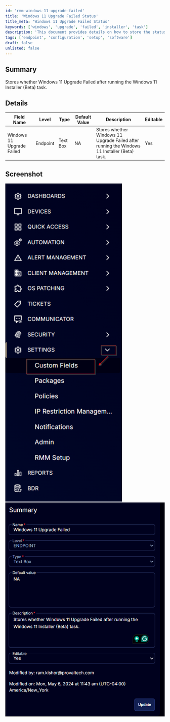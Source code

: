 ```yaml
---
id: 'rmm-windows-11-upgrade-failed'
title: 'Windows 11 Upgrade Failed Status'
title_meta: 'Windows 11 Upgrade Failed Status'
keywords: ['windows', 'upgrade', 'failed', 'installer', 'task']
description: 'This document provides details on how to store the status of whether the Windows 11 Upgrade has failed after executing the Windows 11 Installer (Beta) task. It includes field definitions and screenshots for better understanding.'
tags: ['endpoint', 'configuration', 'setup', 'software']
draft: false
unlisted: false
---
```

## Summary

Stores whether Windows 11 Upgrade Failed after running the Windows 11 Installer (Beta) task.

## Details

| Field Name                    | Level    | Type      | Default Value | Description                                                                 | Editable |
|-------------------------------|----------|-----------|---------------|-----------------------------------------------------------------------------|----------|
| Windows 11 Upgrade Failed      | Endpoint | Text Box  | NA            | Stores whether Windows 11 Upgrade Failed after running the Windows 11 Installer (Beta) task. | Yes      |

## Screenshot

![Screenshot 1](../../../static/img/Endpoint---Windows-11-Upgrade-Failed/image_1.png)  
![Screenshot 2](../../../static/img/Endpoint---Windows-11-Upgrade-Failed/image_2.png)



